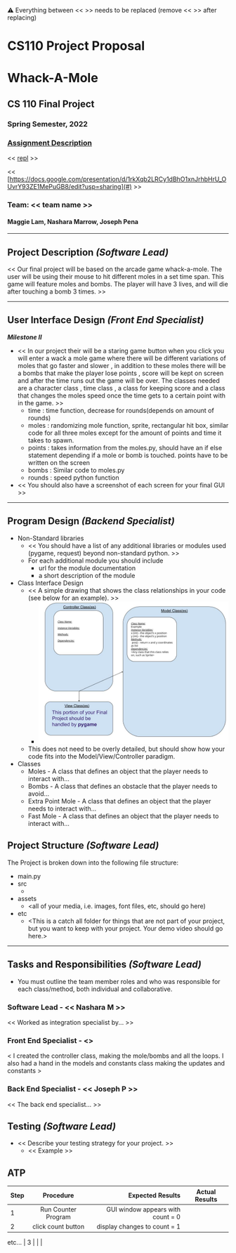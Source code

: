 :warning: Everything between << >> needs to be replaced (remove << >> after replacing)
# CS110 Project Proposal
#  Whack-A-Mole 
## CS 110 Final Project
### Spring Semester, 2022 
### [Assignment Description](https://docs.google.com/document/d/17qiZWoMwS6zSRvudSRDmF6hJhJLj_s3nkh4DuxMlsgI/edit?usp=sharing)

<< [repl](#) >>

<< [https://docs.google.com/presentation/d/1rkXqb2LRCy1dBhO1xnJrhbHrU_OUvrY93ZE1MePuGB8/edit?usp=sharing](#) >>

### Team: << team name >>
#### Maggie Lam, Nashara Marrow, Joseph Pena

***

## Project Description *(Software Lead)*

<< Our final project will be based on the arcade game whack-a-mole. The user will be using their mouse to hit different moles in a set time span. This game will feature moles and bombs. The player will have 3 lives, and will die after touching a bomb 3 times.  >>

***    

## User Interface Design *(Front End Specialist)*

***Milestone II***
* << In our project their will be a staring game button when you click you will enter a wack a mole game where there will be different variations of moles that go faster and slower , in addition to these moles there will be a bombs that make the player lose points , score will be kept on screen and after the time runs out the game will be over. The classes needed are a character class , time class , a class for keeping score and a class that changes the moles speed once the time gets to a certain point with in the game.  >>
  * time : time function, decrease for rounds(depends on amount of rounds)
  * moles : randomizing mole function, sprite, rectangular hit box, similar code for all three moles except for the amount of points and time it takes to spawn.
  * points : takes information from the moles.py, should have an if else statement depending if a mole or bomb is touched. points have to be written on the screen
  * bombs : Similar code to moles.py
  * rounds : speed python function
* << You should also have a screenshot of each screen for your final GUI >>


***        

## Program Design *(Backend Specialist)*

* Non-Standard libraries
    * << You should have a list of any additional libraries or modules used (pygame, request) beyond non-standard python. >>
    * For each additional module you should include
        * url for the module documentation
        * a short description of the module
* Class Interface Design
    * << A simple drawing that shows the class relationships in your code (see below for an example). >>
        * ![class diagram](assets/class_diagram.jpg)
    * This does not need to be overly detailed, but should show how your code fits into the Model/View/Controller paradigm.
* Classes
    * Moles - A class that defines an object that the player needs to interact with...
    * Bombs - A class that defines an obstacle that the player needs to avoid...
    * Extra Point Mole - A class that defines an object that the player needs to interact with...
    * Fast Mole - A class that defines an object that the player needs to interact with...



## Project Structure *(Software Lead)*

The Project is broken down into the following file structure:

* main.py
* src
    * <all of your python files should go here>
* assets
    * <all of your media, i.e. images, font files, etc, should go here)
* etc
    * <This is a catch all folder for things that are not part of your project, but you want to keep with your project. Your demo video should go here.>

***

## Tasks and Responsibilities *(Software Lead)*

   * You must outline the team member roles and who was responsible for each class/method, both individual and collaborative.

### Software Lead - << Nashara M >>

<< Worked as integration specialist by... >>

### Front End Specialist - <<Maggie Lam >>

< I created the controller class, making the mole/bombs and all the loops. I also had a hand in the models and constants class making the updates and constants >

### Back End Specialist - << Joseph P >>

<< The back end specialist... >>

## Testing *(Software Lead)*

* << Describe your testing strategy for your project. >>
    * << Example >>

## ATP

| Step                  | Procedure     | Expected Results  | Actual Results |
| ----------------------|:-------------:| -----------------:| -------------- |
|  1  | Run Counter Program  | GUI window appears with count = 0  |          |
|  2  | click count button  | display changes to count = 1 |                 |
etc...
|   3    |       |      |
